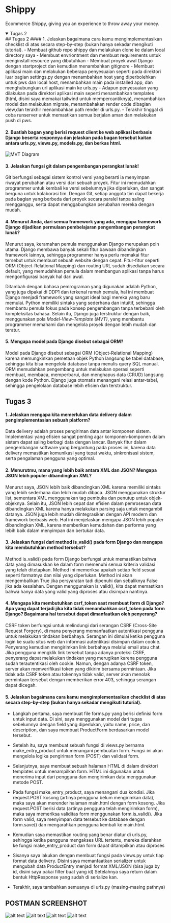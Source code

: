 # Shippy
Ecommerce Shippy, giving you an experience to throw away your money.
<details open>
<summary> Tugas 2 </summary>
## Tugas 2
#### 1. Jelaskan bagaimana cara kamu mengimplementasikan checklist di atas secara step-by-step (bukan hanya sekadar mengikuti tutorial).
- Membuat github repo shippy dan melakukan clone ke dalam local directory saya
- Membuat envriontment dan membuat requirements untuk menginstall resource yang dibutuhkan
- Membuat proyek awal Django dengan startproject dan kemudian menambahkan gitignore
- Membuat aplikasi main dan melakukan beberapa penyesuaian seperti pada direktori luar bagian settings.py dengan menambahkan host yang diperbolehkan untuk pws dan local host, menambahkan main pada installed app, dan menghubungkan url aplikasi main ke urls.py
- Adapun penyesuaian yang dilakukan pada direktori aplikasi main seperti menambahkan templates (html, disini saya memakai tailwind untuk mempercantiknya), menambahkan model dan melakukan migrate, menambahakan render code dibagian view,dan terakhir menambahkan path render di urls.py.
- Terakhir tinggal di coba runserver untuk memastikan semua berjalan aman dan melakukan push di pws.

#### 2. Buatlah bagan yang berisi request client ke web aplikasi berbasis Django beserta responnya dan jelaskan pada bagan tersebut kaitan antara urls.py, views.py, models.py, dan berkas html.

![MVT Diagram](/shippy/scr/PBP.drawio.png)

#### 3. Jelaskan fungsi git dalam pengembangan perangkat lunak!

Git berfungsi sebagai sistem kontrol versi yang berarti ia menyimpan riwayat perubahan atau versi dari sebuah proyek. Fitur ini memudahkan programmer untuk kembali ke versi sebelumnya jika diperlukan, dan sangat berguna untuk kolaborasi tim. Dengan Git, setiap anggota tim dapat bekerja pada bagian yang berbeda dari proyek secara paralel tanpa saling mengganggu, serta dapat menggabungkan perubahan mereka dengan mudah.


#### 4. Menurut Anda, dari semua framework yang ada, mengapa framework Django dijadikan permulaan pembelajaran pengembangan perangkat lunak?

Menurut saya, keramahan pemula menggunakan Django merupakan poin utama. Django membawa banyak sekali fitur bawaan dibandingkan framework lainnya, sehingga programmer hanya perlu memakai fitur tersebut untuk membuat sebuah website dengan cepat. Fitur-fitur seperti ORM (Object-Relational Mapping) dan routing URL sudah disediakan secara default, yang memudahkan pemula dalam membangun aplikasi tanpa harus mengonfigurasi banyak hal dari awal.

Ditambah dengan bahasa pemrograman yang digunakan adalah Python, yang juga dipakai di DDP1 dan terkenal ramah pemula, hal ini membuat Django menjadi framework yang sangat ideal bagi mereka yang baru memulai. Python memiliki sintaks yang sederhana dan intuitif, sehingga membantu pemula fokus pada konsep pengembangan tanpa terbebani oleh kompleksitas bahasa. Selain itu, Django juga terstruktur dengan baik, menggunakan pola *Model-View-Template (MVT)*, yang membantu programmer memahami dan mengelola proyek dengan lebih mudah dan teratur.

#### 5. Mengapa model pada Django disebut sebagai ORM?

Model pada Django disebut sebagai ORM (Object-Relational Mapping) karena memungkinkan pemetaan objek Python langsung ke tabel database, sehingga kita bisa mengelola database tanpa menulis query SQL manual. ORM memudahkan pengembang untuk melakukan operasi seperti membuat, membaca, memperbarui, dan menghapus data (CRUD) langsung dengan kode Python. Django juga otomatis menangani relasi antar-tabel, sehingga pengelolaan database lebih efisien dan terstruktur.

</details>


## Tugas 3
#### 1. Jelaskan mengapa kita memerlukan data delivery dalam pengimplementasian sebuah platform?

Data delivery adalah proses pengiriman data antar komponen sistem. Implementasi yang efisien sangat penting agar komponen-komponen dalam sistem dapat saling berbagi data dengan lancar. Banyak fitur dalam pengembangan software yang bergantung pada proses ini, karena data delivery memastikan komunikasi yang tepat waktu, sinkronisasi sistem, serta pengalaman pengguna yang optimal. 

#### 2. Menurutmu, mana yang lebih baik antara XML dan JSON? Mengapa JSON lebih populer dibandingkan XML?

Menurut saya, JSON lebih baik dibandingkan XML karena memiliki sintaks yang lebih sederhana dan lebih mudah dibaca. JSON menggunakan struktur list, sementara XML menggunakan tag pembuka dan penutup untuk objek-objeknya. Selain itu, JSON lebih cepat dan efisien dalam pemrosesan data dibandingkan XML karena hanya melakukan parsing saja untuk mengambil datanya. JSON juga lebih mudah diintegrasikan dengan API modern dan framework berbasis web. Hal ini menjelaskan mengapa JSON lebih populer dibandingkan XML, karena memberikan kemudahan dan performa yang lebih baik dalam menyimpan dan bertukar data.

#### 3. Jelaskan fungsi dari method is_valid() pada form Django dan mengapa kita membutuhkan method tersebut?

Method is_valid() pada form Django berfungsi untuk memastikan bahwa data yang dimasukkan ke dalam form memenuhi semua kriteria validasi yang telah ditetapkan. Method ini memeriksa apakah setiap field sesuai seperti formatnya dan nilai yang diperlukan. Method ini akan mengembalikan True jika persyaratan tadi dipenuhi dan sebaliknya False jika ada kesalahan. Dengan menggunakan is_valid(), kita dapat memastikan bahwa hanya data yang valid yang diproses atau disimpan nantinya.

#### 4. Mengapa kita membutuhkan csrf_token saat membuat form di Django? Apa yang dapat terjadi jika kita tidak menambahkan csrf_token pada form Django? Bagaimana hal tersebut dapat dimanfaatkan oleh penyerang?

CSRF token berfungsi untuk melindungi dari serangan CSRF (Cross-Site Request Forgery), di mana penyerang memanfaatkan autentikasi pengguna untuk melakukan tindakan berbahaya. Serangan ini dimulai ketika pengguna login ke suatu situs web dan informasi autentikasi disimpan dalam cookie. Penyerang kemudian mengirimkan link berbahaya melalui email atau chat. Jika pengguna mengklik link tersebut tanpa adanya proteksi CSRF, penyerang dapat melakukan tindakan yang merugikan karena pengguna sudah terautentikasi oleh cookie. Namun, dengan adanya CSRF token, server akan memverifikasi token yang dikirim bersama permintaan. Jika tidak ada CSRF token atau tokennya tidak valid, server akan menolak permintaan tersebut dengan memberikan error 403, sehingga serangan dapat dicegah.

#### 5. Jelaskan bagaimana cara kamu mengimplementasikan checklist di atas secara step-by-step (bukan hanya sekadar mengikuti tutorial).

- Langkah pertama, saya membuat file forms.py yang berisi definisi form untuk input data. Di sini, saya menggunakan model dari tugas sebelumnya dengan field yang diperlukan, yaitu name, price, dan description, dan saya membuat ProductForm berdasarkan model tersebut.

- Setelah itu, saya membuat sebuah fungsi di views.py bernama make_entry_product untuk menangani pembuatan form. Fungsi ini akan mengelola logika pengiriman form (POST) dan validasi form.

- Selanjutnya, saya membuat sebuah halaman HTML di dalam direktori templates untuk menampilkan form. HTML ini digunakan untuk menerima input dari pengguna dan mengirimkan data menggunakan metode POST.

- Pada fungsi make_entry_product, saya menangani dua kondisi. Jika request.POST kosong (artinya pengguna belum mengirimkan data), maka saya akan merender halaman main.html dengan form kosong. Jika request.POST berisi data (artinya pengguna telah mengirimkan form), maka saya memeriksa validitas form menggunakan form.is_valid(). Jika form valid, saya menyimpan data tersebut ke database dengan form.save() dan mengarahkan pengguna kembali ke main.html.

- Kemudian saya memastikan routing yang benar diatur di urls.py, sehingga ketika pengguna mengakses URL tertentu, mereka diarahkan ke fungsi make_entry_product dan form dapat ditampilkan atau diproses

- Sisanya saya lakukan dengan membuat fungsi pada views.py untuk tiap format data delivery. Disini saya memanfaatkan serializer untuk mengubah data ProductEntry menjadi format XML/JSON (bisa juga by id, disini saya pakai filter buat yang id) Setelahnya saya return dalam bentuk HttpResponse yang sudah di serialize kan.

- Terakhir, saya tambahkan semuanya di urls.py (masing-masing pathnya)

## POSTMAN SCREENSHOT
![alt text](image.png)
![alt text](image-1.png)
![alt text](image-2.png)
![alt text](image-3.png)